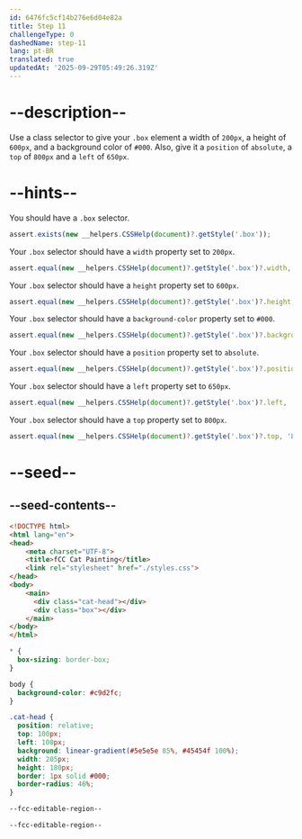 ```yaml
---
id: 6476fc5cf14b276e6d04e82a
title: Step 11
challengeType: 0
dashedName: step-11
lang: pt-BR
translated: true
updatedAt: '2025-09-29T05:49:26.319Z'
---
```


# --description--

Use a class selector to give your `.box` element a width of `200px`, a height of `600px`, and a background color of `#000`. Also, give it a `position` of `absolute`, a `top` of `800px` and a `left` of `650px`. 

# --hints--

You should have a `.box` selector.

```js
assert.exists(new __helpers.CSSHelp(document)?.getStyle('.box'));
```

Your `.box` selector should have a `width` property set to `200px`.

```js
assert.equal(new __helpers.CSSHelp(document)?.getStyle('.box')?.width, '200px');
```

Your `.box` selector should have a `height` property set to `600px`.

```js
assert.equal(new __helpers.CSSHelp(document)?.getStyle('.box')?.height, '600px');
```

Your `.box` selector should have a `background-color` property set to `#000`.

```js
assert.equal(new __helpers.CSSHelp(document)?.getStyle('.box')?.backgroundColor, 'rgb(0, 0, 0)');
```

Your `.box` selector should have a `position` property set to `absolute`.

```js
assert.equal(new __helpers.CSSHelp(document)?.getStyle('.box')?.position, 'absolute');
```

Your `.box` selector should have a `left` property set to `650px`.

```js
assert.equal(new __helpers.CSSHelp(document)?.getStyle('.box')?.left, '650px');
```

Your `.box` selector should have a `top` property set to `800px`.

```js
assert.equal(new __helpers.CSSHelp(document)?.getStyle('.box')?.top, '800px');
```

# --seed--

## --seed-contents--

```html
<!DOCTYPE html>
<html lang="en">
<head>
    <meta charset="UTF-8">
    <title>fCC Cat Painting</title>
    <link rel="stylesheet" href="./styles.css">
</head>
<body>
    <main>
      <div class="cat-head"></div>
      <div class="box"></div>
    </main>
</body>
</html>
```

```css
* {
  box-sizing: border-box;
}

body {
  background-color: #c9d2fc;
}

.cat-head {
  position: relative;
  top: 100px;
  left: 100px;
  background: linear-gradient(#5e5e5e 85%, #45454f 100%);
  width: 205px;
  height: 180px;
  border: 1px solid #000;
  border-radius: 46%;
}

--fcc-editable-region--

--fcc-editable-region--
```

